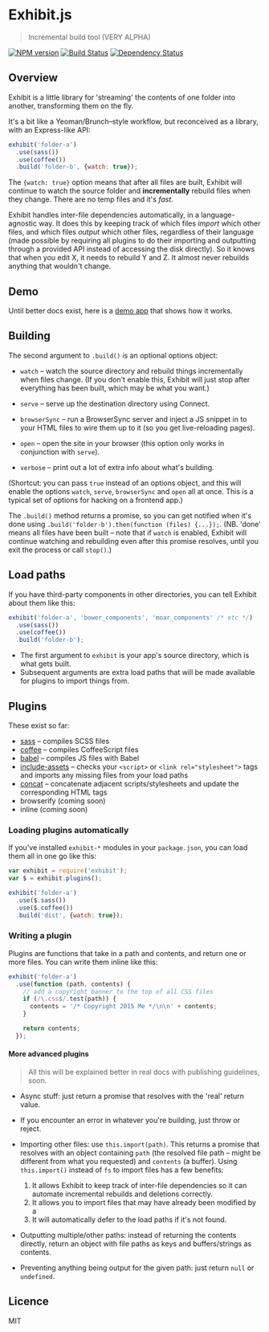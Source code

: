 # Exhibit.js

> Incremental build tool (VERY ALPHA)

[![NPM version][npm-image]][npm-url] [![Build Status][travis-image]][travis-url] [![Dependency Status][depstat-image]][depstat-url]


## Overview

Exhibit is a little library for 'streaming' the contents of one folder into another, transforming them on the fly.

It's a bit like a Yeoman/Brunch–style workflow, but reconceived as a library, with an Express-like API:

```js
exhibit('folder-a')
  .use(sass())
  .use(coffee())
  .build('folder-b', {watch: true});
```

The `{watch: true}` option means that after all files are built, Exhibit will continue to watch the source folder and **incrementally** rebuild files when they change. There are no temp files and it's *fast*.

Exhibit handles inter-file dependencies automatically, in a language-agnostic way. It does this by keeping track of which files *import* which other files, and which files *output* which other files, regardless of their language (made possible by requiring all plugins to do their importing and outputting through a provided API instead of accessing the disk directly). So it knows that when you edit X, it needs to rebuild Y and Z. It almost never rebuilds anything that wouldn't change.


## Demo

Until better docs exist, here is a [demo app](https://github.com/exhibitjs/demo) that shows how it works.


## Building

The second argument to `.build()` is an optional options object:

- `watch` – watch the source directory and rebuild things incrementally when files change. (If you don't enable this, Exhibit will just stop after everything has been built, which may be what you want.)

- `serve` – serve up the destination directory using Connect.

- `browserSync` – run a BrowserSync server and inject a JS snippet in to your HTML files to wire them up to it (so you get live-reloading pages).

- `open` – open the site in your browser (this option only works in conjunction with `serve`).

- `verbose` – print out a lot of extra info about what's building.

(Shortcut: you can pass `true` instead of an options object, and this will enable the options `watch`, `serve`, `browserSync` and `open` all at once. This is a typical set of options for hacking on a frontend app.)

The `.build()` method returns a promise, so you can get notified when it's done using `.build('folder-b').then(function (files) {...});`. (NB. 'done' means all files have been built – note that if `watch` is enabled, Exhibit will continue watching and rebuilding even after this promise resolves, until you exit the process or call `stop()`.)

## Load paths

If you have third-party components in other directories, you can tell Exhibit about them like this:

```js
exhibit('folder-a', 'bower_components', 'moar_components' /* etc */)
  .use(sass())
  .use(coffee())
  .build('folder-b');
```

- The first argument to `exhibit` is your app's source directory, which is what gets built.
- Subsequent arguments are extra load paths that will be made available for plugins to import things from.


## Plugins

These exist so far:

- [sass](https://github.com/exhibitjs/exhibit-sass) – compiles SCSS files
- [coffee](https://github.com/exhibitjs/exhibit-coffee) – compiles CoffeeScript files
- [babel](https://github.com/exhibitjs/exhibit-babel) – compiles JS files with Babel
- [include-assets](https://github.com/exhibitjs/exhibit-include-assets) – checks your `<script>` or `<link rel="stylesheet">` tags and imports any missing files from your load paths
- [concat](https://github.com/exhibitjs/exhibit-concat) – concatenate adjacent scripts/stylesheets and update the corresponding HTML tags
- browserify (coming soon)
- inline (coming soon)


### Loading plugins automatically

If you've installed `exhibit-*` modules in your `package.json`, you can load them all in one go like this:

```js
var exhibit = require('exhibit');
var $ = exhibit.plugins();

exhibit('folder-a')
  .use($.sass())
  .use($.coffee())
  .build('dist', {watch: true});
```

### Writing a plugin

Plugins are functions that take in a path and contents, and return one or more files. You can write them inline like this:

```js
exhibit('folder-a')
  .use(function (path, contents) {
    // add a copyright banner to the top of all CSS files
    if (/\.css$/.test(path)) {
      contents = '/* Copyright 2015 Me */\n\n' + contents;
    }

    return contents;
  });
```


#### More advanced plugins

> All this will be explained better in real docs with publishing guidelines, soon.

- Async stuff: just return a promise that resolves with the 'real' return value.

- If you encounter an error in whatever you're building, just throw or reject.

- Importing other files: use `this.import(path)`. This returns a promise that resolves with an object containing `path` (the resolved file path – might be different from what you requested) and `contents` (a buffer). Using `this.import()` instead of `fs` to import files has a few benefits:
  1. It allows Exhibit to keep track of inter-file dependencies so it can automate incremental rebuilds and deletions correctly.
  2. It allows you to import files that may have already been modified by a 
  3. It will automatically defer to the load paths if it's not found.

- Outputting multiple/other paths: instead of returning the contents directly, return an object with file paths as keys and buffers/strings as contents.

- Preventing anything being output for the given path: just return `null` or `undefined`.


## Licence

MIT


<!-- badge URLs -->
[npm-url]: https://npmjs.org/package/exhibit
[npm-image]: https://img.shields.io/npm/v/exhibit.svg?style=flat-square

[travis-url]: http://travis-ci.org/exhibitjs/exhibit
[travis-image]: https://img.shields.io/travis/exhibitjs/exhibit.svg?style=flat-square

[depstat-url]: https://david-dm.org/exhibitjs/exhibit
[depstat-image]: https://img.shields.io/david/exhibitjs/exhibit.svg?style=flat-square
